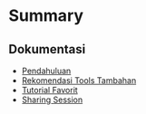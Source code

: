 # Summary

## Dokumentasi

* [Pendahuluan](README.md)
* [Rekomendasi Tools Tambahan](tes.md)
* [Tutorial Favorit](tutorial-favorit.md)
* [Sharing Session](sharing-session.md)

